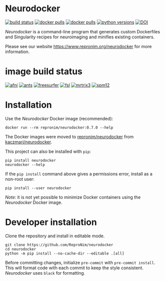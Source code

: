 # Neurodocker

[![build status](https://github.com/ReproNim/neurodocker/actions/workflows/pull-request.yml/badge.svg)](https://github.com/ReproNim/neurodocker/actions/workflows/pull-request.yml)
[![docker pulls](https://img.shields.io/docker/pulls/repronim/neurodocker.svg)](https://hub.docker.com/r/repronim/neurodocker/)
[![docker pulls](https://img.shields.io/docker/pulls/kaczmarj/neurodocker.svg)](https://hub.docker.com/r/kaczmarj/neurodocker/)
[![python versions](https://img.shields.io/pypi/pyversions/neurodocker.svg)](https://pypi.org/project/neurodocker/)
[![DOI](https://zenodo.org/badge/88654995.svg)](https://zenodo.org/badge/latestdoi/88654995)

_Neurodocker_ is a command-line program that generates custom Dockerfiles and Singularity recipes for neuroimaging and minifies existing containers.

Please see our website https://www.repronim.org/neurodocker for more information.

# image build status

[![afni](https://github.com/Remi-Gau/neurodocker/actions/workflows/afni.yml/badge.svg)](https://github.com/Remi-Gau/neurodocker/actions/workflows/afni.yml)
[![ants](https://github.com/Remi-Gau/neurodocker/actions/workflows/ants.yml/badge.svg)](https://github.com/Remi-Gau/neurodocker/actions/workflows/ants.yml)
[![freesurfer](https://github.com/Remi-Gau/neurodocker/actions/workflows/freesurfer.yml/badge.svg)](https://github.com/Remi-Gau/neurodocker/actions/workflows/freesurfer.yml)
[![fsl](https://github.com/Remi-Gau/neurodocker/actions/workflows/fsl.yml/badge.svg)](https://github.com/Remi-Gau/neurodocker/actions/workflows/fsl.yml)
[![mrtrix3](https://github.com/Remi-Gau/neurodocker/actions/workflows/mrtrix3.yml/badge.svg)](https://github.com/Remi-Gau/neurodocker/actions/workflows/mrtrix3.yml)
[![spm12](https://github.com/Remi-Gau/neurodocker/actions/workflows/spm12.yml/badge.svg)](https://github.com/Remi-Gau/neurodocker/actions/workflows/spm12.yml)

# Installation

Use the _Neurodocker_ Docker image (recommended):

```shell
docker run --rm repronim/neurodocker:0.7.0 --help
```

The Docker images were moved to [repronim/neurodocker](https://hub.docker.com/r/repronim/neurodocker) from [kaczmarj/neurodocker](https://hub.docker.com/r/kaczmarj/neurodocker).


This project can also be installed with `pip`:

```shell
pip install neurodocker
neurodocker --help
```

If the `pip install` command above gives a permissions error, install as a non-root user:

```shell
pip install --user neurodocker
```

_Note_: it is not yet possible to minimize Docker containers using the _Neurodocker_ Docker image.


# Developer installation

Clone the repository and install in editable mode.

```
git clone https://github.com/ReproNim/neurodocker
cd neurodocker
python -m pip install --no-cache-dir --editable .[all]
```

Before committing changes, initialize `pre-commit` with `pre-commit install`. This will format code with each commit to keep the style consistent. _Neurodocker_ uses `black` for formatting.
